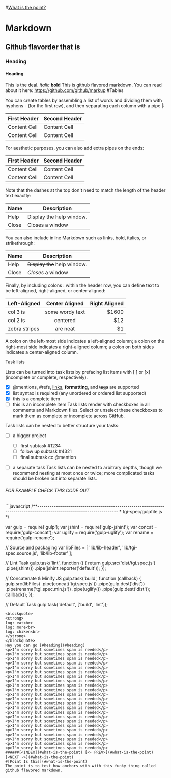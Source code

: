 #[What is the point?](#point-is-this)
# Markdown
## Github flavorder that is
### Heading
#### Heading
This is the deal.  *italic* **bold** This is github flavored markdown.  You can read about it here: https://github.com/github/markup
#Tables

You can create tables by assembling a list of words and dividing them with hyphens - (for the first row), and then separating each column with a pipe |:

First Header  | Second Header
------------- | -------------
Content Cell  | Content Cell
Content Cell  | Content Cell
For aesthetic purposes, you can also add extra pipes on the ends:

| First Header  | Second Header |
| ------------- | ------------- |
| Content Cell  | Content Cell  |
| Content Cell  | Content Cell  |

Note that the dashes at the top don't need to match the length of the header text exactly:

| Name | Description          |
| ------------- | ----------- |
| Help      | Display the help window.|
| Close     | Closes a window     |

You can also include inline Markdown such as links, bold, italics, or strikethrough:

| Name | Description          |
| ------------- | ----------- |
| Help      | ~~Display the~~ help window.|
| Close     | _Closes_ a window     |

Finally, by including colons : within the header row, you can define text to be left-aligned, right-aligned, or center-aligned:

| Left-Aligned  | Center Aligned  | Right Aligned |
| :------------ |:---------------:| -----:|
| col 3 is      | some wordy text | $1600 |
| col 2 is      | centered        |   $12 |
| zebra stripes | are neat        |    $1 |

A colon on the left-most side indicates a left-aligned column; a colon on the right-most side indicates a right-aligned column; a colon on both sides indicates a center-aligned column.

Task lists

Lists can be turned into task lists by prefacing list items with [ ] or [x] (incomplete or complete, respectively).

- [x] @mentions, #refs, [links](), **formatting**, and <del>tags</del> are supported
- [x] list syntax is required (any unordered or ordered list supported)
- [x] this is a complete item
- [ ] this is an incomplete item
Task lists render with checkboxes in all comments and Markdown files. Select or unselect these checkboxes to mark them as complete or incomplete across GitHub.

Task lists can be nested to better structure your tasks:

- [ ] a bigger project
  - [ ] first subtask #1234
  - [ ] follow up subtask #4321
  - [ ] final subtask cc @mention
- [ ] a separate task
Task lists can be nested to arbitrary depths, though we recommend nesting at most once or twice; more complicated tasks should be broken out into separate lists.



<h6>FOR EXAMPLE CHECK THIS CODE OUT</h6>
```javascript
/**---------------------------------------------------------------------------------------------------------------------
 * tgi-spec/gulpfile.js
 */

var gulp = require('gulp');
var jshint = require('gulp-jshint');
var concat = require('gulp-concat');
var uglify = require('gulp-uglify');
var rename = require('gulp-rename');

// Source and packaging
var libFiles = [
  'lib/lib-header',
  'lib/tgi-spec.source.js',
  'lib/lib-footer'
];

// Lint Task
gulp.task('lint', function () {
  return gulp.src('dist/tgi.spec.js')
    .pipe(jshint())
    .pipe(jshint.reporter('default'));
});

// Concatenate & Minify JS
gulp.task('build', function (callback) {
  gulp.src(libFiles)
    .pipe(concat('tgi.spec.js'))
    .pipe(gulp.dest('dist'))
    .pipe(rename('tgi.spec.min.js'))
    .pipe(uglify())
    .pipe(gulp.dest('dist'));
  callback();
});

// Default Task
gulp.task('default', ['build', 'lint']);
```
<blockquote>
<strong>
log: eat<br>
log: more<br>
log: chiken<br>
</strong>
</blockquote>
Hey you can go [#heading](#heading)
<p>I'm sorry but sometimes spam is needed</p>
<p>I'm sorry but sometimes spam is needed</p>
<p>I'm sorry but sometimes spam is needed</p>
<p>I'm sorry but sometimes spam is needed</p>
<p>I'm sorry but sometimes spam is needed</p>
<p>I'm sorry but sometimes spam is needed</p>
<p>I'm sorry but sometimes spam is needed</p>
<p>I'm sorry but sometimes spam is needed</p>
<p>I'm sorry but sometimes spam is needed</p>
<p>I'm sorry but sometimes spam is needed</p>
<p>I'm sorry but sometimes spam is needed</p>
<p>I'm sorry but sometimes spam is needed</p>
<p>I'm sorry but sometimes spam is needed</p>
<p>I'm sorry but sometimes spam is needed</p>
<p>I'm sorry but sometimes spam is needed</p>
<p>I'm sorry but sometimes spam is needed</p>
<p>I'm sorry but sometimes spam is needed</p>
<p>I'm sorry but sometimes spam is needed</p>
<p>I'm sorry but sometimes spam is needed</p>
<p>I'm sorry but sometimes spam is needed</p>
<p>I'm sorry but sometimes spam is needed</p>
<p>I'm sorry but sometimes spam is needed</p>
<p>I'm sorry but sometimes spam is needed</p>
######[<INDEX](#what-is-the-point) [<- PREV>](#what-is-the-point) [<NEXT ->](#what-is-the-point)
#[Point Is this](#what-is-the-point)
The point is to test how anchors with with this funky thing called github flavored markdown.
